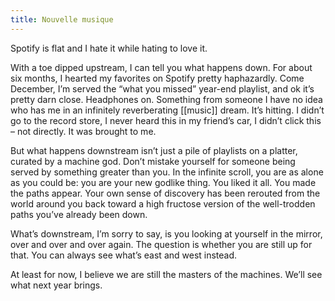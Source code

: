```yaml
---
title: Nouvelle musique
---
```


Spotify is flat and I hate it while hating to love it.

With a toe dipped upstream, I can tell you what happens down. For about six months, I hearted my favorites on Spotify pretty haphazardly. Come December, I’m served the “what you missed” year-end playlist, and ok it’s pretty darn close. Headphones on. Something from someone I have no idea who has me in an infinitely reverberating [[music]] dream.
It’s hitting. I didn’t go to the record store, I never heard this in my friend’s car, I didn’t click this – not directly. It was brought to me.

But what happens downstream isn’t just a pile of playlists on a platter, curated by a machine god. Don’t mistake yourself for someone being served by something greater than you. In the infinite scroll, you are as alone as you could be: you are your new godlike thing. You liked it all. You made the paths appear. Your own sense of discovery has been rerouted from the world around you back toward a high fructose version of the well-trodden paths you’ve already been down.

What’s downstream, I’m sorry to say, is you looking at yourself in the mirror, over and over and over again. The question is whether you are still up for that. You can always see what’s east and west instead.

At least for now, I believe we are still the masters of the machines. We’ll see what next year brings.
